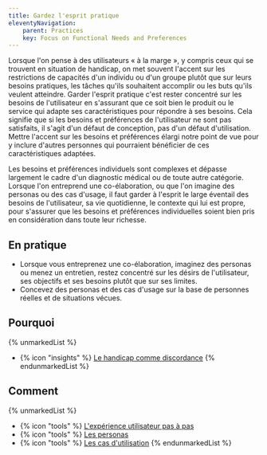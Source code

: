 ```yaml
---
title: Gardez l'esprit pratique
eleventyNavigation:
    parent: Practices
    key: Focus on Functional Needs and Preferences
---
```


Lorsque l'on pense à des utilisateurs « à la marge », y compris ceux qui se trouvent en situation de handicap, on met
souvent l'accent sur les restrictions de capacités d'un individu ou d'un groupe plutôt que sur leurs besoins pratiques,
les tâches qu'ils souhaitent accomplir ou les buts qu'ils veulent atteindre. Garder l'esprit pratique c'est rester
concentré sur les besoins de l'utilisateur en s'assurant que ce soit bien le produit ou le service qui adapte ses
caractéristiques pour répondre à ses besoins. Cela signifie que si les besoins et préférences de l'utilisateur ne sont
pas satisfaits, il s'agit d'un défaut de conception, pas d'un défaut d'utilisation. Mettre l'accent sur les besoins et
préférences élargi notre point de vue pour y inclure d'autres personnes qui pourraient bénéficier de ces
caractéristiques adaptées.

Les besoins et préférences individuels sont complexes et dépasse largement le cadre d'un diagnostic médical ou de toute
autre catégorie. Lorsque l'on entreprend une co-élaboration, ou que l'on imagine des personas ou des cas d'usage, il
faut garder à l'esprit le large éventail des besoins de l'utilisateur, sa vie  quotidienne, le contexte qui lui est
propre, pour s'assurer que les besoins et préférences individuelles soient bien pris en considération dans toute leur
richesse.

## En pratique

* Lorsque vous entreprenez une co-élaboration, imaginez des personas ou menez un entretien, restez concentré sur les
  désirs de l'utilisateur, ses objectifs et ses besoins plutôt que sur ses limites.
* Concevez des personas et des cas d'usage sur la base de personnes réelles et de situations vécues.

## Pourquoi

{% unmarkedList %}
* {% icon "insights" %} [Le handicap comme discordance](../../idees/le-handicap-comme-discordance/)
{% endunmarkedList %}

## Comment

{% unmarkedList %}
* {% icon "tools" %} [L'expérience utilisateur pas à pas](../../outils/lexperience-utilisateur-pas-a-pas/)
* {% icon "tools" %} [Les personas](../../outils/les-personas/)
* {% icon "tools" %} [Les cas d'utilisation](../../outils/les-cas-dutilisation/)
{% endunmarkedList %}
